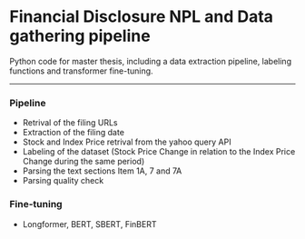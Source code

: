 # Financial Disclosure NPL and Data gathering pipeline

Python code for master thesis, including a data extraction pipeline, labeling functions and transformer fine-tuning.

---

### Pipeline

- Retrival of the filing URLs
- Extraction of the filing date
- Stock and Index Price retrival from the yahoo query API
- Labeling of the dataset (Stock Price Change in relation to the Index Price Change during the same period)
- Parsing the text sections Item 1A, 7 and 7A
- Parsing quality check


### Fine-tuning

- Longformer, BERT, SBERT, FinBERT
